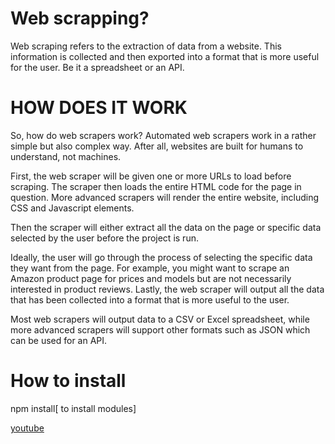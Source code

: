 # Web scrapping?

Web scraping refers to the extraction of data from a website. This information is collected and then exported into a format that is more useful for the user. Be it a spreadsheet or an API.

# HOW DOES IT WORK

So, how do web scrapers work? Automated web scrapers work in a rather simple but also complex way. After all, websites are built for humans to understand, not machines.

First, the web scraper will be given one or more URLs to load before scraping. The scraper then loads the entire HTML code for the page in question. More advanced scrapers will render the entire website, including CSS and Javascript elements.

Then the scraper will either extract all the data on the page or specific data selected by the user before the project is run.

Ideally, the user will go through the process of selecting the specific data they want from the page. For example, you might want to scrape an Amazon product page for prices and models but are not necessarily interested in product reviews.
Lastly, the web scraper will output all the data that has been collected into a format that is more useful to the user.

Most web scrapers will output data to a CSV or Excel spreadsheet, while more advanced scrapers will support other formats such as JSON which can be used for an API.

# How to install

npm install[ to install modules]

[youtube]()
